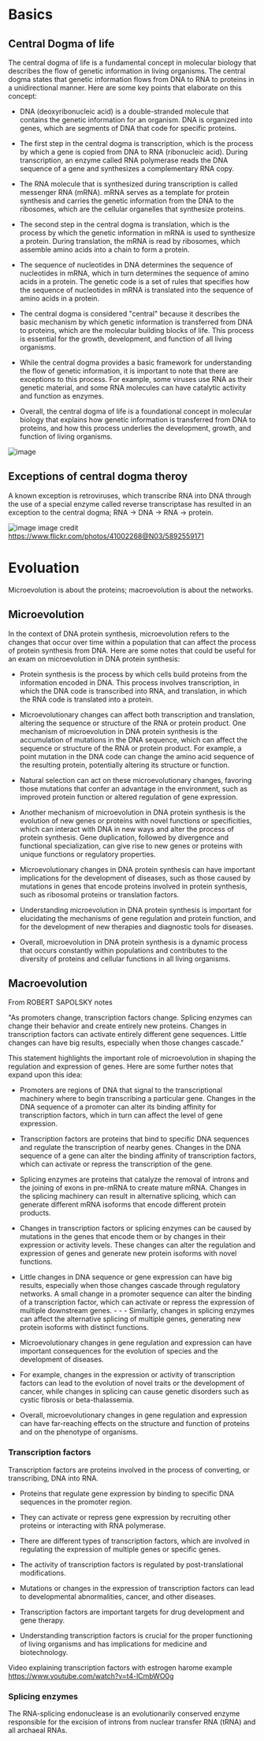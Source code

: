# Basics 

## Central Dogma of life

The central dogma of life is a fundamental concept in molecular biology that describes the flow of genetic information in living organisms. The central dogma states that genetic information flows from DNA to RNA to proteins in a unidirectional manner. Here are some key points that elaborate on this concept:

- DNA (deoxyribonucleic acid) is a double-stranded molecule that contains the genetic information for an organism. DNA is organized into genes, which are segments of DNA that code for specific proteins.

- The first step in the central dogma is transcription, which is the process by which a gene is copied from DNA to RNA (ribonucleic acid). During transcription, an enzyme called RNA polymerase reads the DNA sequence of a gene and synthesizes a complementary RNA copy.

- The RNA molecule that is synthesized during transcription is called messenger RNA (mRNA). mRNA serves as a template for protein synthesis and carries the genetic information from the DNA to the ribosomes, which are the cellular organelles that synthesize proteins.

- The second step in the central dogma is translation, which is the process by which the genetic information in mRNA is used to synthesize a protein. During translation, the mRNA is read by ribosomes, which assemble amino acids into a chain to form a protein.

- The sequence of nucleotides in DNA determines the sequence of nucleotides in mRNA, which in turn determines the sequence of amino acids in a protein. The genetic code is a set of rules that specifies how the sequence of nucleotides in mRNA is translated into the sequence of amino acids in a protein.

- The central dogma is considered "central" because it describes the basic mechanism by which genetic information is transferred from DNA to proteins, which are the molecular building blocks of life. This process is essential for the growth, development, and function of all living organisms.

- While the central dogma provides a basic framework for understanding the flow of genetic information, it is important to note that there are exceptions to this process. For example, some viruses use RNA as their genetic material, and some RNA molecules can have catalytic activity and function as enzymes.

- Overall, the central dogma of life is a foundational concept in molecular biology that explains how genetic information is transferred from DNA to proteins, and how this process underlies the development, growth, and function of living organisms.

![image](https://user-images.githubusercontent.com/13312112/205510196-959337d6-9ef2-4830-a2dd-95a33877b50e.png)

## Exceptions of central dogma theroy
A known exception is retroviruses, which transcribe RNA into DNA through the use of a special enzyme called reverse transcriptase has resulted in an exception to the central dogma; RNA → DNA → RNA → protein.

![image](https://user-images.githubusercontent.com/13312112/197333715-bb0413ea-5594-4d91-8701-fed5b3a8e77a.png)
image credit https://www.flickr.com/photos/41002268@N03/5892559171

# Evoluation 

Microevolution is about the proteins; macroevolution is about the networks.

## Microevolution
In the context of DNA protein synthesis, microevolution refers to the changes that occur over time within a population that can affect the process of protein synthesis from DNA. Here are some notes that could be useful for an exam on microevolution in DNA protein synthesis:

- Protein synthesis is the process by which cells build proteins from the information encoded in DNA. This process involves transcription, in which the DNA code is transcribed into RNA, and translation, in which the RNA code is translated into a protein.

- Microevolutionary changes can affect both transcription and translation, altering the sequence or structure of the RNA or protein product.
One mechanism of microevolution in DNA protein synthesis is the accumulation of mutations in the DNA sequence, which can affect the sequence or structure of the RNA or protein product. For example, a point mutation in the DNA code can change the amino acid sequence of the resulting protein, potentially altering its structure or function.

- Natural selection can act on these microevolutionary changes, favoring those mutations that confer an advantage in the environment, such as improved protein function or altered regulation of gene expression.

- Another mechanism of microevolution in DNA protein synthesis is the evolution of new genes or proteins with novel functions or specificities, which can interact with DNA in new ways and alter the process of protein synthesis. Gene duplication, followed by divergence and functional specialization, can give rise to new genes or proteins with unique functions or regulatory properties.

- Microevolutionary changes in DNA protein synthesis can have important implications for the development of diseases, such as those caused by mutations in genes that encode proteins involved in protein synthesis, such as ribosomal proteins or translation factors.

- Understanding microevolution in DNA protein synthesis is important for elucidating the mechanisms of gene regulation and protein function, and for the development of new therapies and diagnostic tools for diseases.

- Overall, microevolution in DNA protein synthesis is a dynamic process that occurs constantly within populations and contributes to the diversity of proteins and cellular functions in all living organisms.

## Macroevolution

From ROBERT SAPOLSKY notes

"As promoters change, transcription factors change. Splicing enzymes can change their behavior and create entirely new proteins. Changes in transcription factors can activate entirely different gene sequences. Little changes can have big results, especially when those changes cascade."


This statement highlights the important role of microevolution in shaping the regulation and expression of genes. Here are some further notes that expand upon this idea:

- Promoters are regions of DNA that signal to the transcriptional machinery where to begin transcribing a particular gene. Changes in the DNA sequence of a promoter can alter its binding affinity for transcription factors, which in turn can affect the level of gene expression.

- Transcription factors are proteins that bind to specific DNA sequences and regulate the transcription of nearby genes. Changes in the DNA sequence of a gene can alter the binding affinity of transcription factors, which can activate or repress the transcription of the gene.

- Splicing enzymes are proteins that catalyze the removal of introns and the joining of exons in pre-mRNA to create mature mRNA. Changes in the splicing machinery can result in alternative splicing, which can generate different mRNA isoforms that encode different protein products.

- Changes in transcription factors or splicing enzymes can be caused by mutations in the genes that encode them or by changes in their expression or activity levels. These changes can alter the regulation and expression of genes and generate new protein isoforms with novel functions.

- Little changes in DNA sequence or gene expression can have big results, especially when those changes cascade through regulatory networks. A small change in a promoter sequence can alter the binding of a transcription factor, which can activate or repress the expression of multiple downstream genes. - - - Similarly, changes in splicing enzymes can affect the alternative splicing of multiple genes, generating new protein isoforms with distinct functions.

- Microevolutionary changes in gene regulation and expression can have important consequences for the evolution of species and the development of diseases. 

- For example, changes in the expression or activity of transcription factors can lead to the evolution of novel traits or the development of cancer, while changes in splicing can cause genetic disorders such as cystic fibrosis or beta-thalassemia.

- Overall, microevolutionary changes in gene regulation and expression can have far-reaching effects on the structure and function of proteins and on the phenotype of organisms.


### Transcription factors
Transcription factors are proteins involved in the process of converting, or transcribing, DNA into RNA.

- Proteins that regulate gene expression by binding to specific DNA sequences in the promoter region.

- They can activate or repress gene expression by recruiting other proteins or interacting with RNA polymerase.

- There are different types of transcription factors, which are involved in regulating the expression of multiple genes or specific genes.

- The activity of transcription factors is regulated by post-translational modifications.

- Mutations or changes in the expression of transcription factors can lead to developmental abnormalities, cancer, and other diseases.

- Transcription factors are important targets for drug development and gene therapy.

- Understanding transcription factors is crucial for the proper functioning of living organisms and has implications for medicine and biotechnology.


Video explaining transcription factors with estrogen harome example https://www.youtube.com/watch?v=t4-lCmbWO0g


### Splicing enzymes
The RNA-splicing endonuclease is an evolutionarily conserved enzyme responsible for the excision of introns from nuclear transfer RNA (tRNA) and all archaeal RNAs.

